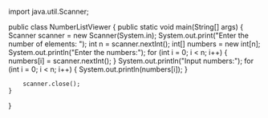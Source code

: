 import java.util.Scanner;

public class NumberListViewer {
    public static void main(String[] args) {
        Scanner scanner = new Scanner(System.in);
        System.out.print("Enter the number of elements: ");
        int n = scanner.nextInt();
        int[] numbers = new int[n];
        System.out.println("Enter the numbers:");
        for (int i = 0; i < n; i++) {
            numbers[i] = scanner.nextInt();
        }
        System.out.println("Input numbers:");
        for (int i = 0; i < n; i++) {
            System.out.println(numbers[i]);
        }

        scanner.close();
    }
}
